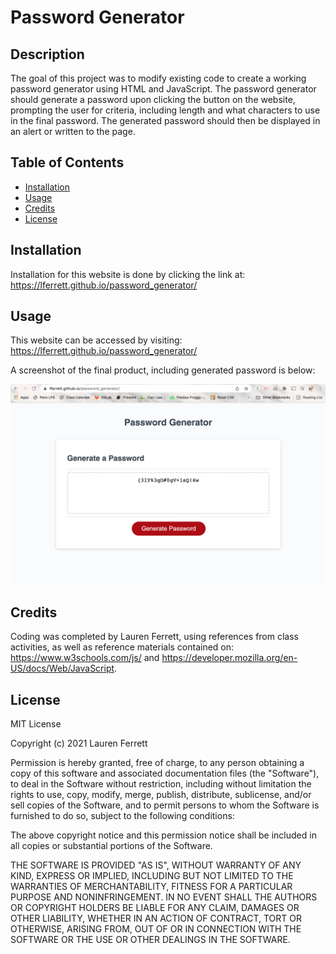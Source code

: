 # Password Generator

## Description

The goal of this project was to modify existing code to create a working password generator using HTML and JavaScript. The password generator should generate a password upon clicking the button on the website, prompting the user for criteria, including length and what characters to use in the final password. The generated password should then be displayed in an alert or written to the page. 

## Table of Contents

- [Installation](#installation)
- [Usage](#usage)
- [Credits](#credits)
- [License](#license)

## Installation

Installation for this website is done by clicking the link at: https://lferrett.github.io/password_generator/

## Usage

This website can be accessed by visiting: https://lferrett.github.io/password_generator/

A screenshot of the final product, including generated password is below:

![Screenshot of Lauren Ferrett's password generator](assets/screenshot.png)

## Credits

Coding was completed by Lauren Ferrett, using references from class activities, as well as reference materials contained on: https://www.w3schools.com/js/ and https://developer.mozilla.org/en-US/docs/Web/JavaScript. 

## License

MIT License

Copyright (c) 2021 Lauren Ferrett

Permission is hereby granted, free of charge, to any person obtaining a copy
of this software and associated documentation files (the "Software"), to deal
in the Software without restriction, including without limitation the rights
to use, copy, modify, merge, publish, distribute, sublicense, and/or sell
copies of the Software, and to permit persons to whom the Software is
furnished to do so, subject to the following conditions:

The above copyright notice and this permission notice shall be included in all
copies or substantial portions of the Software.

THE SOFTWARE IS PROVIDED "AS IS", WITHOUT WARRANTY OF ANY KIND, EXPRESS OR
IMPLIED, INCLUDING BUT NOT LIMITED TO THE WARRANTIES OF MERCHANTABILITY,
FITNESS FOR A PARTICULAR PURPOSE AND NONINFRINGEMENT. IN NO EVENT SHALL THE
AUTHORS OR COPYRIGHT HOLDERS BE LIABLE FOR ANY CLAIM, DAMAGES OR OTHER
LIABILITY, WHETHER IN AN ACTION OF CONTRACT, TORT OR OTHERWISE, ARISING FROM,
OUT OF OR IN CONNECTION WITH THE SOFTWARE OR THE USE OR OTHER DEALINGS IN THE
SOFTWARE.